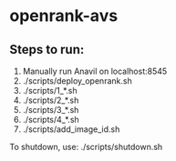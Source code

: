 # openrank-avs

## Steps to run:
1. Manually run Anavil on localhost:8545
2. ./scripts/deploy_openrank.sh
3. ./scripts/1_*.sh
4. ./scripts/2_*.sh
5. ./scripts/3_*.sh
6. ./scripts/4_*.sh
7. ./scripts/add_image_id.sh

To shutdown, use:
./scripts/shutdown.sh

